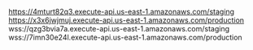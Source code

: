 https://4mturt82q3.execute-api.us-east-1.amazonaws.com/staging
https://x3x6jwjmuj.execute-api.us-east-1.amazonaws.com/production
wss://qzg3bvia7a.execute-api.us-east-1.amazonaws.com/staging
wss://7imn30e24l.execute-api.us-east-1.amazonaws.com/production
